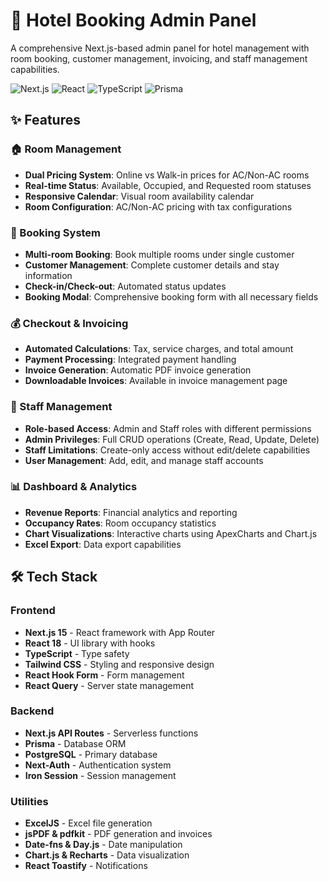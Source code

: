 # 🏨 Hotel Booking Admin Panel

A comprehensive Next.js-based admin panel for hotel management with room booking, customer management, invoicing, and staff management capabilities.

![Next.js](https://img.shields.io/badge/Next.js-15.1.2-black?style=for-the-badge&logo=next.js)
![React](https://img.shields.io/badge/React-18.3.1-blue?style=for-the-badge&logo=react)
![TypeScript](https://img.shields.io/badge/TypeScript-✓-blue?style=for-the-badge&logo=typescript)
![Prisma](https://img.shields.io/badge/Prisma-ORM-green?style=for-the-badge&logo=prisma)

## ✨ Features

### 🏠 Room Management

- **Dual Pricing System**: Online vs Walk-in prices for AC/Non-AC rooms
- **Real-time Status**: Available, Occupied, and Requested room statuses
- **Responsive Calendar**: Visual room availability calendar
- **Room Configuration**: AC/Non-AC pricing with tax configurations

### 📅 Booking System

- **Multi-room Booking**: Book multiple rooms under single customer
- **Customer Management**: Complete customer details and stay information
- **Check-in/Check-out**: Automated status updates
- **Booking Modal**: Comprehensive booking form with all necessary fields

### 💰 Checkout & Invoicing

- **Automated Calculations**: Tax, service charges, and total amount
- **Payment Processing**: Integrated payment handling
- **Invoice Generation**: Automatic PDF invoice generation
- **Downloadable Invoices**: Available in invoice management page

### 👥 Staff Management

- **Role-based Access**: Admin and Staff roles with different permissions
- **Admin Privileges**: Full CRUD operations (Create, Read, Update, Delete)
- **Staff Limitations**: Create-only access without edit/delete capabilities
- **User Management**: Add, edit, and manage staff accounts

### 📊 Dashboard & Analytics

- **Revenue Reports**: Financial analytics and reporting
- **Occupancy Rates**: Room occupancy statistics
- **Chart Visualizations**: Interactive charts using ApexCharts and Chart.js
- **Excel Export**: Data export capabilities

## 🛠️ Tech Stack

### Frontend

- **Next.js 15** - React framework with App Router
- **React 18** - UI library with hooks
- **TypeScript** - Type safety
- **Tailwind CSS** - Styling and responsive design
- **React Hook Form** - Form management
- **React Query** - Server state management

### Backend

- **Next.js API Routes** - Serverless functions
- **Prisma** - Database ORM
- **PostgreSQL** - Primary database
- **Next-Auth** - Authentication system
- **Iron Session** - Session management

### Utilities

- **ExcelJS** - Excel file generation
- **jsPDF & pdfkit** - PDF generation and invoices
- **Date-fns & Day.js** - Date manipulation
- **Chart.js & Recharts** - Data visualization
- **React Toastify** - Notifications
